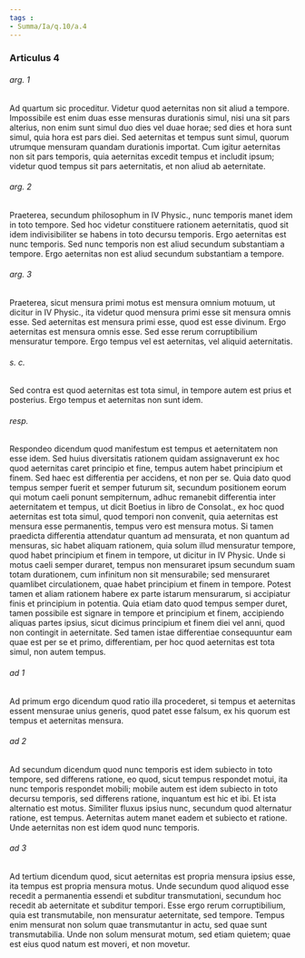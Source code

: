 ```yaml
---
tags : 
- Summa/Ia/q.10/a.4
---
```


### Articulus 4

###### arg. 1
Ad quartum sic proceditur. Videtur quod aeternitas non sit aliud a tempore. Impossibile est enim duas esse mensuras durationis simul, nisi una sit pars alterius, non enim sunt simul duo dies vel duae horae; sed dies et hora sunt simul, quia hora est pars diei. Sed aeternitas et tempus sunt simul, quorum utrumque mensuram quandam durationis importat. Cum igitur aeternitas non sit pars temporis, quia aeternitas excedit tempus et includit ipsum; videtur quod tempus sit pars aeternitatis, et non aliud ab aeternitate.

###### arg. 2
Praeterea, secundum philosophum in IV Physic., nunc temporis manet idem in toto tempore. Sed hoc videtur constituere rationem aeternitatis, quod sit idem indivisibiliter se habens in toto decursu temporis. Ergo aeternitas est nunc temporis. Sed nunc temporis non est aliud secundum substantiam a tempore. Ergo aeternitas non est aliud secundum substantiam a tempore.

###### arg. 3
Praeterea, sicut mensura primi motus est mensura omnium motuum, ut dicitur in IV Physic., ita videtur quod mensura primi esse sit mensura omnis esse. Sed aeternitas est mensura primi esse, quod est esse divinum. Ergo aeternitas est mensura omnis esse. Sed esse rerum corruptibilium mensuratur tempore. Ergo tempus vel est aeternitas, vel aliquid aeternitatis.

###### s. c.
Sed contra est quod aeternitas est tota simul, in tempore autem est prius et posterius. Ergo tempus et aeternitas non sunt idem.

###### resp.
Respondeo dicendum quod manifestum est tempus et aeternitatem non esse idem. Sed huius diversitatis rationem quidam assignaverunt ex hoc quod aeternitas caret principio et fine, tempus autem habet principium et finem. Sed haec est differentia per accidens, et non per se. Quia dato quod tempus semper fuerit et semper futurum sit, secundum positionem eorum qui motum caeli ponunt sempiternum, adhuc remanebit differentia inter aeternitatem et tempus, ut dicit Boetius in libro de Consolat., ex hoc quod aeternitas est tota simul, quod tempori non convenit, quia aeternitas est mensura esse permanentis, tempus vero est mensura motus. Si tamen praedicta differentia attendatur quantum ad mensurata, et non quantum ad mensuras, sic habet aliquam rationem, quia solum illud mensuratur tempore, quod habet principium et finem in tempore, ut dicitur in IV Physic. Unde si motus caeli semper duraret, tempus non mensuraret ipsum secundum suam totam durationem, cum infinitum non sit mensurabile; sed mensuraret quamlibet circulationem, quae habet principium et finem in tempore. Potest tamen et aliam rationem habere ex parte istarum mensurarum, si accipiatur finis et principium in potentia. Quia etiam dato quod tempus semper duret, tamen possibile est signare in tempore et principium et finem, accipiendo aliquas partes ipsius, sicut dicimus principium et finem diei vel anni, quod non contingit in aeternitate. Sed tamen istae differentiae consequuntur eam quae est per se et primo, differentiam, per hoc quod aeternitas est tota simul, non autem tempus.

###### ad 1
Ad primum ergo dicendum quod ratio illa procederet, si tempus et aeternitas essent mensurae unius generis, quod patet esse falsum, ex his quorum est tempus et aeternitas mensura.

###### ad 2
Ad secundum dicendum quod nunc temporis est idem subiecto in toto tempore, sed differens ratione, eo quod, sicut tempus respondet motui, ita nunc temporis respondet mobili; mobile autem est idem subiecto in toto decursu temporis, sed differens ratione, inquantum est hic et ibi. Et ista alternatio est motus. Similiter fluxus ipsius nunc, secundum quod alternatur ratione, est tempus. Aeternitas autem manet eadem et subiecto et ratione. Unde aeternitas non est idem quod nunc temporis.

###### ad 3
Ad tertium dicendum quod, sicut aeternitas est propria mensura ipsius esse, ita tempus est propria mensura motus. Unde secundum quod aliquod esse recedit a permanentia essendi et subditur transmutationi, secundum hoc recedit ab aeternitate et subditur tempori. Esse ergo rerum corruptibilium, quia est transmutabile, non mensuratur aeternitate, sed tempore. Tempus enim mensurat non solum quae transmutantur in actu, sed quae sunt transmutabilia. Unde non solum mensurat motum, sed etiam quietem; quae est eius quod natum est moveri, et non movetur.

